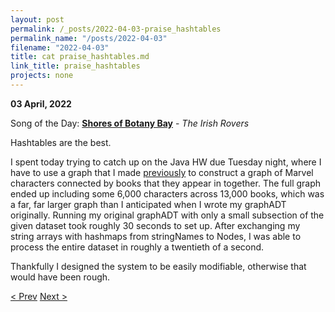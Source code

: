 ```yaml
---
layout: post
permalink: /_posts/2022-04-03-praise_hashtables
permalink_name: "/posts/2022-04-03"
filename: "2022-04-03"
title: cat praise_hashtables.md
link_title: praise_hashtables
projects: none
---
```

**03 April, 2022**

Song of the Day: [**Shores of Botany Bay**](https://youtu.be/5_432s60y5w) - *The Irish Rovers*

Hashtables are the best.

I spent today trying to catch up on the Java HW due Tuesday night, where I have to use a graph that I made [previously](_posts/2022-03-23-equals()) to construct a graph of Marvel characters connected by books that they appear in together. The full graph ended up including some 6,000 characters across 13,000 books, which was a far, far larger graph than I anticipated when I wrote my graphADT originally. Running my original graphADT with only a small subsection of the given dataset took roughly 30 seconds to set up. After exchanging my string arrays with hashmaps from stringNames to Nodes, I was able to process the entire dataset in roughly a twentieth of a second.

Thankfully I designed the system to be easily modifiable, otherwise that would have been rough.

[< Prev](/_posts/2022-04-02-system_progress)    [Next >](/_posts/2022-04-04-gdi_java)
